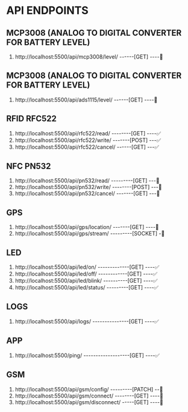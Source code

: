 # API ENDPOINTS

## MCP3008 (ANALOG TO DIGITAL CONVERTER FOR BATTERY LEVEL)
1. http://localhost:5500/api/mcp3008/level/ ------[GET] ----🚫

## MCP3008 (ANALOG TO DIGITAL CONVERTER FOR BATTERY LEVEL)
1. http://localhost:5500/api/ads1115/level/ ------[GET] ----🚫

##  RFID RFC522
1. http://localhost:5500/api/rfc522/read/ --------[GET] ----✅
2. http://localhost:5500/api/rfc522/write/ -------[POST] ---✅
3. http://localhost:5500/api/rfc522/cancel/ ------[GET]  ---✅

## NFC PN532
1. http://localhost:5500/api/pn532/read/ ---------[GET]  ---🚫
2. http://localhost:5500/api/pn532/write/ --------[POST] ---🚫
3. http://localhost:5500/api/pn532/cancel/ -------[GET]  ---🚫

## GPS
1. http://localhost:5500/api/gps/location/ -------[GET] ----🚫
2. http://localhost:5500/api/gps/stream/ ---------[SOCKET] -🚫

## LED
1. http://localhost:5500/api/led/on/ -------------[GET] ----✅
2. http://localhost:5500/api/led/off/ ------------[GET] ----✅
3. http://localhost:5500/api/led/blink/ ----------[GET] ----✅
4. http://localhost:5500/api/led/status/ ---------[GET] ----✅

## LOGS
1. http://localhost:5500/api/logs/ ---------------[GET] ----✅

## APP
1. http://localhost:5500/ping/ -------------------[GET] ----✅

## GSM
1. http://localhost:5500/api/gsm/config/ ---------[PATCH] --🚫
2. http://localhost:5500/api/gsm/connect/ --------[GET] ----🚫
3. http://localhost:5500/api/gsm/disconnect/ -----[GET] ----🚫